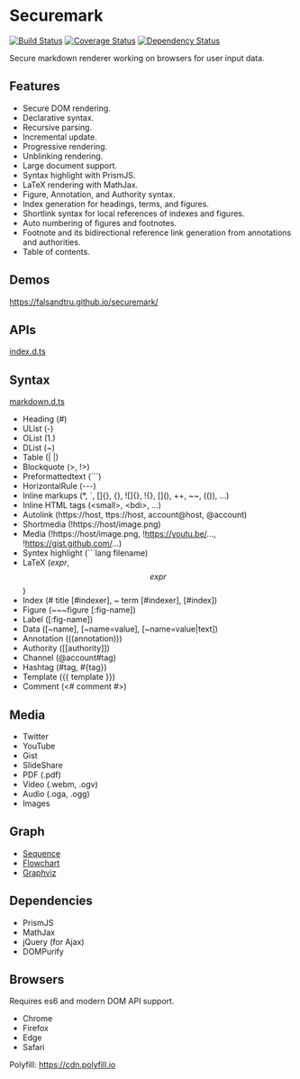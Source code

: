 # Securemark

[![Build Status](https://travis-ci.org/falsandtru/securemark.svg?branch=master)](https://travis-ci.org/falsandtru/securemark)
[![Coverage Status](https://coveralls.io/repos/falsandtru/securemark/badge.svg?branch=master&service=github)](https://coveralls.io/github/falsandtru/securemark?branch=master)
[![Dependency Status](https://gemnasium.com/falsandtru/securemark.svg)](https://gemnasium.com/falsandtru/securemark)

Secure markdown renderer working on browsers for user input data.

## Features

- Secure DOM rendering.
- Declarative syntax.
- Recursive parsing.
- Incremental update.
- Progressive rendering.
- Unblinking rendering.
- Large document support.
- Syntax highlight with PrismJS.
- LaTeX rendering with MathJax.
- Figure, Annotation, and Authority syntax.
- Index generation for headings, terms, and figures.
- Shortlink syntax for local references of indexes and figures.
- Auto numbering of figures and footnotes.
- Footnote and its bidirectional reference link generation from annotations and authorities.
- Table of contents.

## Demos

https://falsandtru.github.io/securemark/

## APIs

[index.d.ts](index.d.ts)

## Syntax

[markdown.d.ts](markdown.d.ts)

- Heading (#)
- UList (-)
- OList (1.)
- DList (~)
- Table (| |)
- Blockquote (>, !>)
- Preformattedtext (```)
- HorizontalRule (---)
- Inline markups (*, `, []{}, {}, ![]{}, !{}, \[](), ++, ~~, (()), ...)
- Inline HTML tags (\<small>, \<bdi>, ...)
- Autolink (https://host, ttps://host, account@host, @account)
- Shortmedia (!https://host/image.png)
- Media (!https://host/image.png, !https://youtu.be/..., !https://gist.github.com/...)
- Syntex highlight (```lang filename)
- LaTeX (${expr}$, $$expr$$)
- Index (# title [#indexer], ~ term [#indexer], [#index])
- Figure (~~~figure [:fig-name])
- Label ([:fig-name])
- Data ([~name], [~name=value], [~name=value|text])
- Annotation (((annotation)))
- Authority ([[authority]])
- Channel (@account#tag)
- Hashtag (#tag, #{tag})
- Template ({{ template }})
- Comment (<# comment #>)

## Media

- Twitter
- YouTube
- Gist
- SlideShare
- PDF (.pdf)
- Video (.webm, .ogv)
- Audio (.oga, .ogg)
- Images

## Graph

- [Sequence](https://github.com/bramp/js-sequence-diagrams)
- [Flowchart](https://github.com/adrai/flowchart.js)
- [Graphviz](https://github.com/mdaines/viz.js)

## Dependencies

- PrismJS
- MathJax
- jQuery (for Ajax)
- DOMPurify

## Browsers

Requires es6 and modern DOM API support.

- Chrome
- Firefox
- Edge
- Safari

Polyfill: https://cdn.polyfill.io
